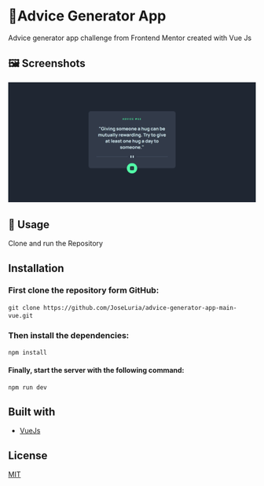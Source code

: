 # 🤖Advice Generator App

Advice generator app challenge from Frontend Mentor created with Vue Js

## 🖼️ Screenshots

![Screenshot](./public/screenshot.png)

## 🚀 Usage

Clone and run the Repository

## Installation

### First clone the repository form GitHub:

```shell
git clone https://github.com/JoseLuria/advice-generator-app-main-vue.git
```

### Then install the dependencies:

```shell
npm install
```

#### Finally, start the server with the following command:

```shell
npm run dev
```

## Built with

- [VueJs](https://vuejs.org/)

## License

[MIT](https://opensource.org/licenses/MIT)
